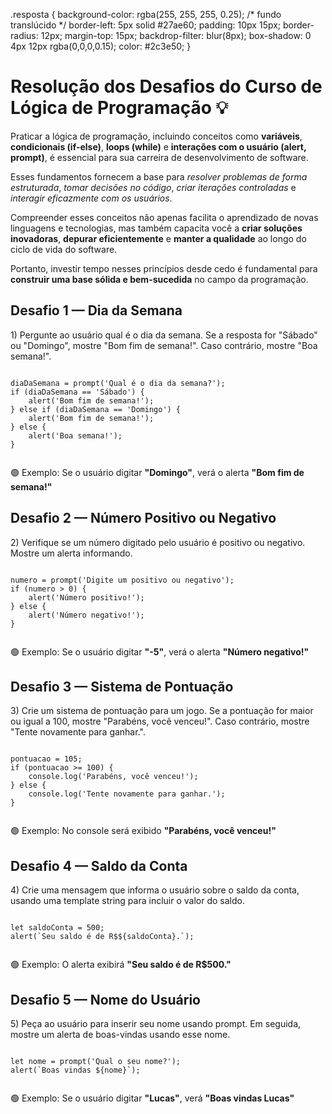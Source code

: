 .resposta {
  background-color: rgba(255, 255, 255, 0.25);  /* fundo translúcido */
  border-left: 5px solid #27ae60;
  padding: 10px 15px;
  border-radius: 12px;
  margin-top: 15px;
  backdrop-filter: blur(8px);
  box-shadow: 0 4px 12px rgba(0,0,0,0.15);
  color: #2c3e50;
}
# <body>
  <h1>Resolução dos Desafios do Curso de Lógica de Programação 💡</h1>

  <p>Praticar a lógica de programação, incluindo conceitos como <strong>variáveis</strong>, <strong>condicionais (if-else)</strong>, <strong>loops (while)</strong> e <strong>interações com o usuário (alert, prompt)</strong>, é essencial para sua carreira de desenvolvimento de software.</p>
  <p>Esses fundamentos fornecem a base para <em>resolver problemas de forma estruturada</em>, <em>tomar decisões no código</em>, <em>criar iterações controladas</em> e <em>interagir eficazmente com os usuários</em>.</p>
  <p>Compreender esses conceitos não apenas facilita o aprendizado de novas linguagens e tecnologias, mas também capacita você a <strong>criar soluções inovadoras</strong>, <strong>depurar eficientemente</strong> e <strong>manter a qualidade</strong> ao longo do ciclo de vida do software.</p>
  <p>Portanto, investir tempo nesses princípios desde cedo é fundamental para <strong>construir uma base sólida e bem-sucedida</strong> no campo da programação.</p>

  <div class="desafio">
    <h2>Desafio 1 — Dia da Semana</h2>
    <div class="enunciado">
      1) Pergunte ao usuário qual é o dia da semana. Se a resposta for "Sábado" ou "Domingo", mostre "Bom fim de semana!". Caso contrário, mostre "Boa semana!".
    </div>
    <pre><code class="language-javascript">
diaDaSemana = prompt('Qual é o dia da semana?');
if (diaDaSemana == 'Sábado') {
    alert('Bom fim de semana!');
} else if (diaDaSemana == 'Domingo') {
    alert('Bom fim de semana!');
} else {
    alert('Boa semana!');
}
    </code></pre>
    <div class="resposta">🟢 Exemplo: Se o usuário digitar <strong>"Domingo"</strong>, verá o alerta <strong>"Bom fim de semana!"</strong></div>
  </div>

  <div class="desafio">
    <h2>Desafio 2 — Número Positivo ou Negativo</h2>
    <div class="enunciado">
      2) Verifique se um número digitado pelo usuário é positivo ou negativo. Mostre um alerta informando.
    </div>
    <pre><code class="language-javascript">
numero = prompt('Digite um positivo ou negativo');
if (numero > 0) {
    alert('Número positivo!');
} else {
    alert('Número negativo!');
}
    </code></pre>
    <div class="resposta">🟢 Exemplo: Se o usuário digitar <strong>"-5"</strong>, verá o alerta <strong>"Número negativo!"</strong></div>
  </div>

  <div class="desafio">
    <h2>Desafio 3 — Sistema de Pontuação</h2>
    <div class="enunciado">
      3) Crie um sistema de pontuação para um jogo. Se a pontuação for maior ou igual a 100, mostre "Parabéns, você venceu!". Caso contrário, mostre "Tente novamente para ganhar.".
    </div>
    <pre><code class="language-javascript">
pontuacao = 105;
if (pontuacao >= 100) {
    console.log('Parabéns, você venceu!');
} else {
    console.log('Tente novamente para ganhar.');
}
    </code></pre>
    <div class="resposta">🟢 Exemplo: No console será exibido <strong>"Parabéns, você venceu!"</strong></div>
  </div>

  <div class="desafio">
    <h2>Desafio 4 — Saldo da Conta</h2>
    <div class="enunciado">
      4) Crie uma mensagem que informa o usuário sobre o saldo da conta, usando uma template string para incluir o valor do saldo.
    </div>
    <pre><code class="language-javascript">
let saldoConta = 500;
alert(`Seu saldo é de R$${saldoConta}.`);
    </code></pre>
    <div class="resposta">🟢 Exemplo: O alerta exibirá <strong>"Seu saldo é de R$500."</strong></div>
  </div>

  <div class="desafio">
    <h2>Desafio 5 — Nome do Usuário</h2>
    <div class="enunciado">
      5) Peça ao usuário para inserir seu nome usando prompt. Em seguida, mostre um alerta de boas-vindas usando esse nome.
    </div>
    <pre><code class="language-javascript">
let nome = prompt('Qual o seu nome?');
alert(`Boas vindas ${nome}`);
    </code></pre>
    <div class="resposta">🟢 Exemplo: Se o usuário digitar <strong>"Lucas"</strong>, verá <strong>"Boas vindas Lucas"</strong></div>
  </div>
</body>
</html>

